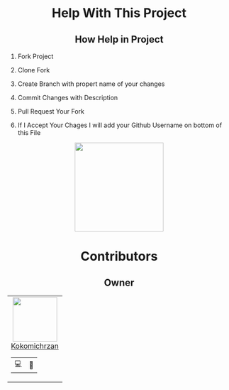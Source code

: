 <div align=center>

# Help With This Project

## How Help in Project

<div align=left>

1. Fork Project

2. Clone Fork

3. Create Branch with propert name of your changes

4. Commit Changes with Description

5. Pull Request Your Fork

6. If I Accept Your Chages I will add your Github Username on bottom of this File

</div>

<img height="200px" src="https://github.com/Kokomichrzan/CPP-Data/blob/Info/Assets/Thanks.gif">

# Contributors

## Owner

<table>
    <td align=center>
    <a href="https://github.com/Kokomichrzan"><img height=100px src="https://avatars.githubusercontent.com/u/62157770?v=4"></a>
    <a href="https://github.com/Kokomichrzan"><div align=center>Kokomichrzan</div></a>
    <table align=center>
      <td title="Programing">💻</td>
      <td title="Manage">💼</td>
    </table>
  </td>
</table>

<!-- ## Main Contributors

<table>
  <td align=center>
    none
  </td>
</table> -->

<!-- ## Contributors Who Helped With Project -->


</div>
